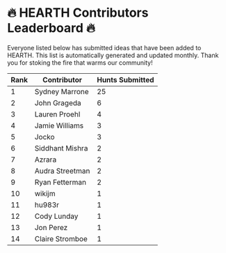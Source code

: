 # 🔥 HEARTH Contributors Leaderboard 🔥

Everyone listed below has submitted ideas that have been added to HEARTH. This list is automatically generated and updated monthly. Thank you for stoking the fire that warms our community!

| Rank | Contributor | Hunts Submitted |
|------|-------------|-----------------|
| 1 | Sydney Marrone | 25 |
| 2 | John Grageda | 6 |
| 3 | Lauren Proehl | 4 |
| 4 | Jamie Williams | 3 |
| 5 | Jocko | 3 |
| 6 | Siddhant Mishra | 2 |
| 7 | Azrara | 2 |
| 8 | Audra Streetman | 2 |
| 9 | Ryan Fetterman | 2 |
| 10 | wikijm | 1 |
| 11 | hu983r | 1 |
| 12 | Cody Lunday | 1 |
| 13 | Jon Perez | 1 |
| 14 | Claire Stromboe | 1 |
